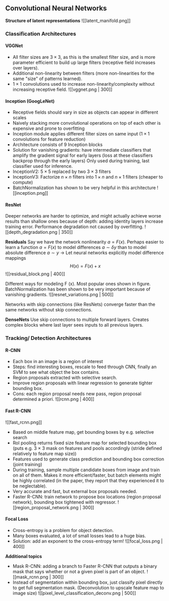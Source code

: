 
## Convolutional Neural Networks

**Structure of latent representations**
![[latent_manifold.png]]


### Classification Architectures
#### VGGNet
- All filter sizes are $3\times 3$, as this is the smallest filter size, and is more parameter efficient to build up large filters (receptive field increases over layers).
- Additional non-linearity between filters (more non-linearities for the same "size" of patterns learned).
- $1 \times 1$ convolutions used to increase non-linearity/complexity without increasing receptive field.
![[vggnet.png | 300]]

#### Inception (GoogLeNet)
- Receptive fields should vary in size as objects can appear in different scales
- Naively stacking more convolutional operations on top of each other is expensive and prone to overfitting
- Inception module applies different filter sizes on same input ($1 \times 1$ convolutions for feature reduction)
- Architecture consists of 9 Inception blocks
- Solution for vanishing gradients: have intermediate classifiers that amplify the gradient signal for early layers (loss at these classifiers backprop through the early layers) Only used during training, last classifier used for inference.
- InceptionV2: $5 \times 5$ replaced by two $3 \times 3$ filters
- InceptionV3: Factorize $n \times n$ filters into $1 \times n$ and $n \times 1$ filters (cheaper to compute)
- BatchNormalization has shown to be very helpful in this architecture
![[inception.png]]

#### ResNet
Deeper networks are harder to optimize, and might actually achieve worse results than shallow ones because of depth: adding identity layers increase training error. Performance degradation not caused by overfitting.
![[depth_degradation.png | 350]]

**Residuals**
Say we have the network nonlinearity $a = F(x)$. 
Perhaps easier to learn a function $a = F(x)$ to model differences $a \sim \delta y$ than to model absolute difference $a \sim y$
$\rightarrow$ Let neural networks explicitly model difference mappings
$$
H(x) = F(x) + x
$$
![[residual_block.png | 400]]

Different ways for modeling F (x). Most popular ones shown in figure. BatchNormalization has been shown to be very important because of vanishing gradients.
![[resnet_variations.png | 500]]

Networks with skip connections (like ResNets) converge faster than the same networks without skip connections.

**DenseNets**
Use skip connections to multiple forward layers. Creates complex blocks where last layer sees inputs to all previous layers.

### Tracking/ Detection Architectures

#### R-CNN
- Each box in an image is a region of interest
- Steps: find interesting boxes, rescale to feed through CNN, finally an SVM to see what object the box contains.
- Region proposals extracted with selective search.
- Improve region proposals with linear regression to generate tighter bounding box.
- Cons: each region proposal needs new pass, region proposal determined a priori.
![[rcnn.png | 400]]

#### Fast R-CNN
![[fast_rcnn.png]]
 - Based on middle feature map, get bounding boxes by e.g. selective search
 - RoI pooling returns fixed size feature map for selected bounding box (puts e.g. 3 × 3 mask on features and pools accordingly (stride defined relatively to feature map size))
 - Features used to generate class prediction and bounding box correction (joint training)
 - During training, sample multiple candidate boxes from image and train on all of them. Makes it more efficient/faster, but batch elements might be highly correlated (in the paper, they report that they experienced it to be neglectable).
 - Very accurate and fast, but external box proposals needed.
 - Faster R-CNN: train network to propose box locations (region proposal network), bounding box tightened with regressor.
![[region_proposal_network.png | 300]]

#### Focal Loss
- Cross-entropy is a problem for object detection.
- Many boxes evaluated, a lot of small losses lead to a huge bias.
- Solution: add an exponent to the cross-entropy term!
![[focal_loss.png | 400]]


**Additional topics**
- Mask R-CNN: adding a branch to Faster R-CNN that outputs a binary mask that says whether or not a given pixel is part of an object.
![[mask_rcnn.png | 300]]
- Instead of segmentation within bounding box, just classify pixel directly to get full segmentation mask. (Deconvolution to upscale feature map to image size)
![[pixel_level_classification_deconv.png | 500]]

